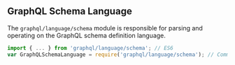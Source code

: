 GraphQL Schema Language
-----------------------

The `graphql/language/schema` module is responsible for parsing and operating on
the GraphQL schema definition language.

```js
import { ... } from 'graphql/language/schema'; // ES6
var GraphQLSchemaLanguage = require('graphql/language/schema'); // CommonJS
```
